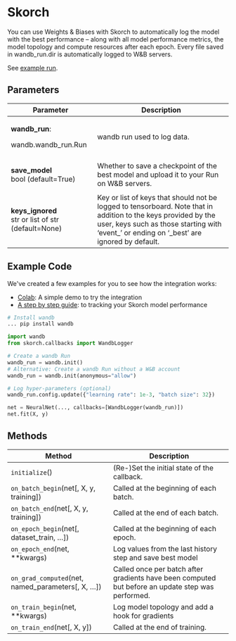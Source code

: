 # Skorch

You can use Weights & Biases with Skorch to automatically log the model with the best performance – along with all model performance metrics, the model topology and compute resources after each epoch. Every file saved in wandb_run.dir is automatically logged to W\&B servers.

See [example run](https://app.wandb.ai/borisd13/skorch/runs/s20or4ct?workspace=user-borisd13).

## **Parameters**

| **Parameter**                                                                              | Description                                                                                                                                                                                                    |
| ------------------------------------------------------------------------------------------ | -------------------------------------------------------------------------------------------------------------------------------------------------------------------------------------------------------------- |
| <p><strong>wandb_run</strong>:</p><p>wandb.wandb_run.Run</p>                               | wandb run used to log data.                                                                                                                                                                                    |
| <p><strong>save_model</strong><br><strong></strong>bool (default=True)</p>                 | Whether to save a checkpoint of the best model and upload it to your Run on W\&B servers.                                                                                                                      |
| <p><strong>keys_ignored</strong><br><strong></strong>str or list of str (default=None)</p> | Key or list of keys that should not be logged to tensorboard. Note that in addition to the keys provided by the user, keys such as those starting with ‘event\_’ or ending on ‘\_best’ are ignored by default. |

## Example Code

We've created a few examples for you to see how the integration works:

* [Colab](https://colab.research.google.com/drive/1Bo8SqN1wNPMKv5Bn9NjwGecBxzFlaNZn?usp=sharing): A simple demo to try the integration
* [A step by step guide](https://app.wandb.ai/cayush/uncategorized/reports/Automate-Kaggle-model-training-with-Skorch-and-W%26B--Vmlldzo4NTQ1NQ): to tracking your Skorch model performance

```python
# Install wandb
... pip install wandb

import wandb
from skorch.callbacks import WandbLogger

# Create a wandb Run
wandb_run = wandb.init()
# Alternative: Create a wandb Run without a W&B account
wandb_run = wandb.init(anonymous="allow")

# Log hyper-parameters (optional)
wandb_run.config.update({"learning rate": 1e-3, "batch size": 32})

net = NeuralNet(..., callbacks=[WandbLogger(wandb_run)])
net.fit(X, y)
```

## Methods

| Method                                             | Description                                                                                       |
| -------------------------------------------------- | ------------------------------------------------------------------------------------------------- |
| `initialize`()                                     | (Re-)Set the initial state of the callback.                                                       |
| `on_batch_begin`(net\[, X, y, training])           | Called at the beginning of each batch.                                                            |
| `on_batch_end`(net\[, X, y, training])             | Called at the end of each batch.                                                                  |
| `on_epoch_begin`(net\[, dataset_train, …])         | Called at the beginning of each epoch.                                                            |
| `on_epoch_end`(net, \*\*kwargs)                    | Log values from the last history step and save best model                                         |
| `on_grad_computed`(net, named_parameters\[, X, …]) | Called once per batch after gradients have been computed but before an update step was performed. |
| `on_train_begin`(net, \*\*kwargs)                  | Log model topology and add a hook for gradients                                                   |
| `on_train_end`(net\[, X, y])                       | Called at the end of training.                                                                    |
